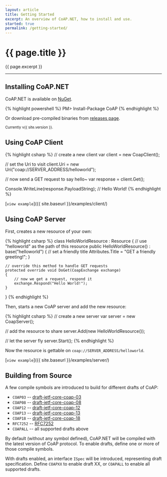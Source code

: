 ```yaml
---
layout: article
title: Getting Started
excerpt: An overview of CoAP.NET, how to install and use.
started: true
permalink: /getting-started/
---
```


# {{ page.title }}

{{ page.excerpt }}

------------------

## Installing CoAP.NET

CoAP.NET is available on [NuGet](https://www.nuget.org/packages/CoAP/).

{% highlight powershell %}
PM> Install-Package CoAP
{% endhighlight %}

Or download pre-compiled binaries from [releases page](https://github.com/smeshlink/CoAP.NET/releases/latest).

<small>Currently v{{ site.version }}.</small>

## Using CoAP Client

{% highlight csharp %}
// create a new client
var client = new CoapClient();

// set the Uri to visit
client.Uri = new Uri("coap://SERVER_ADDRESS/helloworld");

// now send a GET request to say hello~
var response = client.Get();

Console.WriteLine(response.PayloadString);  // Hello World!
{% endhighlight %}

[`view example`]({{ site.baseurl }}/examples/client/)

## Using CoAP Server

First, creates a new resource of your own:

{% highlight csharp %}
class HelloWorldResource : Resource
{
	// use "helloworld" as the path of this resource
	public HelloWorldResource() : base("helloworld")
	{
		// set a friendly title
		Attributes.Title = "GET a friendly greeting!";
	}
	
	// override this method to handle GET requests
	protected override void DoGet(CoapExchange exchange)
	{
		// now we get a request, respond it
		exchange.Respond("Hello World!");
	}
}
{% endhighlight %}

Then, starts a new CoAP server and add the new resource:

{% highlight csharp %}
// create a new server
var server = new CoapServer();

// add the resource to share
server.Add(new HelloWorldResource());

// let the server fly
server.Start();
{% endhighlight %}

Now the resource is gettable on `coap://SERVER_ADDRESS/helloworld`.

[`view example`]({{ site.baseurl }}/examples/server/)

## Building from Source

A few compile symbols are introduced to build for different drafts of CoAP:

* `COAP03` -- [draft-ietf-core-coap-03](http://tools.ietf.org/html/draft-ietf-core-coap-03)
* `COAP08` -- [draft-ietf-core-coap-08](http://tools.ietf.org/html/draft-ietf-core-coap-08)
* `COAP12` -- [draft-ietf-core-coap-12](http://tools.ietf.org/html/draft-ietf-core-coap-12)
* `COAP13` -- [draft-ietf-core-coap-13](http://tools.ietf.org/html/draft-ietf-core-coap-13)
* `COAP18` -- [draft-ietf-core-coap-18](http://tools.ietf.org/html/draft-ietf-core-coap-18)
* `RFC7252` -- [RFC7252](http://tools.ietf.org/html/rfc7252)
* `COAPALL` -- all supported drafts above

By default (without any symbol defined), CoAP.NET will be compiled with the latest version of CoAP protocol.
To enable drafts, define one or more of those compile symbols.

With drafts enabled, an interface `ISpec` will be introduced, representing draft specification.
Define `COAPXX` to enable draft XX, or `COAPALL` to enable all supported drafts.
